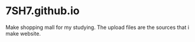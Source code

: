 # 7SH7.github.io

Make shopping mall for my studying.
The upload files are the sources that i make website. 
